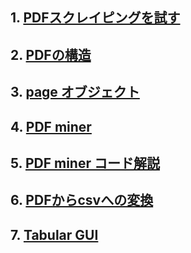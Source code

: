 ## 1. [PDFスクレイピングを試す](pdf_trial.md)
## 2. [PDFの構造](pdf_structure.md)
## 3. [page オブジェクト](page_object.md)
## 4. [PDF miner](pdf_miner.md)
## 5. [PDF miner コード解説](pdf_miner_codes.md)
## 6. [PDFからcsvへの変換](pdf2csv.md)
## 7. [Tabular GUI](tabula_gui.md)
